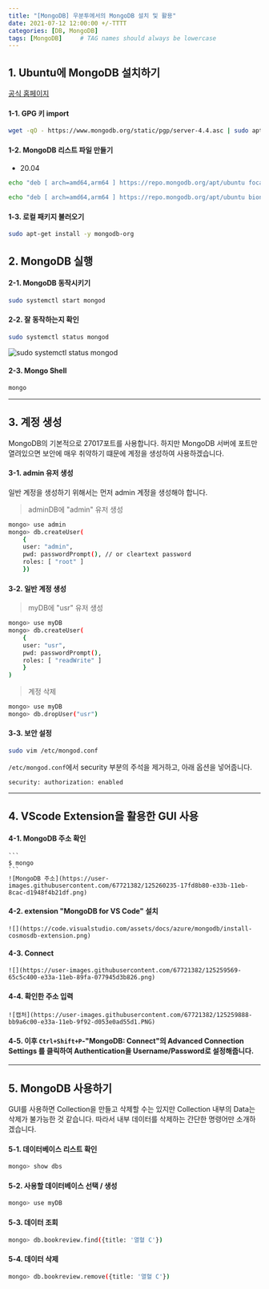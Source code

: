 ```yaml
---
title: "[MongoDB] 우분투에서의 MongoDB 설치 및 활용"
date: 2021-07-12 12:00:00 +/-TTTT
categories: [DB, MongoDB]
tags: [MongoDB]     # TAG names should always be lowercase
---
```


## 1. Ubuntu에 MongoDB 설치하기
[공식 홈페이지](https://docs.mongodb.com/manual/tutorial/install-mongodb-on-ubuntu/#install-mongodb-community-edition-using-deb-packages)

#### 1-1. GPG 키 import
```sh
wget -qO - https://www.mongodb.org/static/pgp/server-4.4.asc | sudo apt-key add -
```
#### 1-2. MongoDB 리스트 파일 만들기
- 20.04
```sh
echo "deb [ arch=amd64,arm64 ] https://repo.mongodb.org/apt/ubuntu focal/mongodb-org/4.4 multiverse" | sudo tee /etc/apt/sources.list.d/mongodb-org-4.4.list
```
```sh
echo "deb [ arch=amd64,arm64 ] https://repo.mongodb.org/apt/ubuntu bionic/mongodb-org/4.4 multiverse" | sudo tee /etc/apt/sources.list.d/mongodb-org-4.4.list
```
#### 1-3. 로컬 패키지 불러오기
```sh
sudo apt-get install -y mongodb-org
```

## 2. MongoDB 실행
#### 2-1. MongoDB 동작시키기
```sh
sudo systemctl start mongod
```
#### 2-2. 잘 동작하는지 확인
```sh
sudo systemctl status mongod
```
![sudo systemctl status mongod](https://user-images.githubusercontent.com/67721382/125254453-70318f00-e335-11eb-9314-0d0913b65191.PNG)
#### 2-3. Mongo Shell
```sh
mongo
```
---
## 3. 계정 생성
MongoDB의 기본적으로 27017포트를 사용합니다. 하지만 MongoDB 서버에 포트만 열려있으면 보안에 매우 취약하기 떄문에 계정을 생성하여 사용하겠습니다.

#### 3-1. admin 유저 생성
일반 계정을 생성하기 위해서는 먼저 admin 계정을 생성해야 합니다.
> adminDB에 "admin" 유저 생성

```sh
mongo> use admin
mongo> db.createUser(
    {
    user: "admin",
    pwd: passwordPrompt(), // or cleartext password 
    roles: [ "root" ]
    })
```
#### 3-2. 일반 계정 생성
> myDB에 "usr" 유저 생성

```sh
mongo> use myDB
mongo> db.createUser(
    {
    user: "usr",
    pwd: passwordPrompt(),
    roles: [ "readWrite" ]
    }
)
```
> 계정 삭제

```sh
mongo> use myDB
mongo> db.dropUser("usr")
```

#### 3-3. 보안 설정
```sh
sudo vim /etc/mongod.conf
```
`/etc/mongod.conf`에서 security 부분의 주석을 제거하고, 아래 옵션을 넣어줍니다.


`security: authorization: enabled`


---
## 4. VScode Extension을 활용한 GUI 사용
#### 4-1. MongoDB 주소 확인
    ```
    $ mongo
    ```
    ![MongoDB 주소](https://user-images.githubusercontent.com/67721382/125260235-17fd8b80-e33b-11eb-8cac-d1948f4b21df.png)

#### 4-2. extension "MongoDB for VS Code" 설치  
    ![](https://code.visualstudio.com/assets/docs/azure/mongodb/install-cosmosdb-extension.png)

#### 4-3. Connect
    ![](https://user-images.githubusercontent.com/67721382/125259569-65c5c400-e33a-11eb-89fa-077945d3b826.png)

#### 4-4. 확인한 주소 입력
    ![캡처](https://user-images.githubusercontent.com/67721382/125259888-bb9a6c00-e33a-11eb-9f92-d053e0ad55d1.PNG)

#### 4-5. 이후 `Ctrl+Shift+P`-"MongoDB: Connect"의 Advanced Connection Settings 를 클릭하여 Authentication을 Username/Password로 설정해줍니다.
---

## 5. MongoDB 사용하기
GUI를 사용하면 Collection을 만들고 삭제할 수는 있지만 Collection 내부의 Data는 삭제가 불가능한 것 같습니다. 따라서 내부 데이터를 삭제하는 간단한 명령어만 소개하겠습니다.
#### 5-1. 데이터베이스 리스트 확인
```sh
mongo> show dbs
```
#### 5-2. 사용할 데이터베이스 선택 / 생성
```sh
mongo> use myDB
```
#### 5-3. 데이터 조회
```sh
mongo> db.bookreview.find({title: '열혈 C'})
```
#### 5-4. 데이터 삭제
```sh
mongo> db.bookreview.remove({title: '열혈 C'})
```
